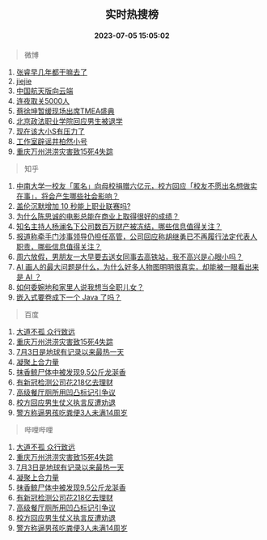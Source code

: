 <div align="center"><h2>实时热搜榜</h2><h4>2023-07-05 15:05:02</h4></div>

> 微博  

1. [张睿早几年都干嘛去了](https://s.weibo.com/weibo?q=%23%E5%BC%A0%E7%9D%BF%E6%97%A9%E5%87%A0%E5%B9%B4%E9%83%BD%E5%B9%B2%E5%98%9B%E5%8E%BB%E4%BA%86%23&t=31&band_rank=1&Refer=top)<br />
2. [jiejie](https://s.weibo.com/weibo?q=jiejie&t=31&band_rank=2&Refer=top)<br />
3. [中国航天版向云端](https://s.weibo.com/weibo?q=%23%E4%B8%AD%E5%9B%BD%E8%88%AA%E5%A4%A9%E7%89%88%E5%90%91%E4%BA%91%E7%AB%AF%23&t=31&band_rank=3&Refer=top)<br />
4. [连夜取关5000人](https://s.weibo.com/weibo?q=%E8%BF%9E%E5%A4%9C%E5%8F%96%E5%85%B35000%E4%BA%BA&t=31&band_rank=4&Refer=top)<br />
5. [蔡徐坤暂缓现场出席TMEA盛典](https://s.weibo.com/weibo?q=%23%E8%94%A1%E5%BE%90%E5%9D%A4%E6%9A%82%E7%BC%93%E7%8E%B0%E5%9C%BA%E5%87%BA%E5%B8%ADTMEA%E7%9B%9B%E5%85%B8%23&t=31&band_rank=5&Refer=top)<br />
6. [北京政法职业学院回应男生被退学](https://s.weibo.com/weibo?q=%23%E5%8C%97%E4%BA%AC%E6%94%BF%E6%B3%95%E8%81%8C%E4%B8%9A%E5%AD%A6%E9%99%A2%E5%9B%9E%E5%BA%94%E7%94%B7%E7%94%9F%E8%A2%AB%E9%80%80%E5%AD%A6%23&t=31&band_rank=6&Refer=top)<br />
7. [现在该大小S有压力了](https://s.weibo.com/weibo?q=%23%E7%8E%B0%E5%9C%A8%E8%AF%A5%E5%A4%A7%E5%B0%8FS%E6%9C%89%E5%8E%8B%E5%8A%9B%E4%BA%86%23&t=31&band_rank=7&Refer=top)<br />
8. [工作室辟谣井柏然小号](https://s.weibo.com/weibo?q=%23%E5%B7%A5%E4%BD%9C%E5%AE%A4%E8%BE%9F%E8%B0%A3%E4%BA%95%E6%9F%8F%E7%84%B6%E5%B0%8F%E5%8F%B7%23&t=31&band_rank=8&Refer=top)<br />
9. [重庆万州洪涝灾害致15死4失踪](https://s.weibo.com/weibo?q=%23%E9%87%8D%E5%BA%86%E4%B8%87%E5%B7%9E%E6%B4%AA%E6%B6%9D%E7%81%BE%E5%AE%B3%E8%87%B415%E6%AD%BB4%E5%A4%B1%E8%B8%AA%23&t=31&band_rank=9&Refer=top)<br />

> 知乎  

1. [中南大学一校友「匿名」向母校捐赠六亿元，校方回应「校友不愿出名想做实在事」，将会产生哪些社会影响？](https://www.zhihu.com/question/610238278)<br />
2. [盖伦沉默增加 10 秒能上职业联赛吗?](https://www.zhihu.com/question/610089911)<br />
3. [为什么陈思诚的电影总能在商业上取得很好的成绩？](https://www.zhihu.com/question/609609362)<br />
4. [知名主持人杨澜名下公司数百万财产被冻结，哪些信息值得关注？](https://www.zhihu.com/question/610235048)<br />
5. [报道称牵手门涉事领导仍担任高管，公司回应称胡继勇已不再履行法定代表人职责，哪些信息值得关注？](https://www.zhihu.com/question/610320361)<br />
6. [周六放假，男朋友一大早要去送女同事去高铁站，我不高兴是心眼小吗？](https://www.zhihu.com/question/609749261)<br />
7. [AI 画人的最大问题是什么，为什么好多人物图明明很真实，却能被一眼看出来是 AI ？](https://www.zhihu.com/question/603331907)<br />
8. [如何委婉地和家里人说我想当全职儿女？](https://www.zhihu.com/question/593083416)<br />
9. [嵌入式要卷成下一个 Java 了吗？](https://www.zhihu.com/question/596543159)<br />

> 百度  

1. [大道不孤 众行致远](https://www.baidu.com/s?wd=%E5%A4%A7%E9%81%93%E4%B8%8D%E5%AD%A4+%E4%BC%97%E8%A1%8C%E8%87%B4%E8%BF%9C&sa=fyb_news&rsv_dl=fyb_news)<br />
2. [重庆万州洪涝灾害致15死4失踪](https://www.baidu.com/s?wd=%E9%87%8D%E5%BA%86%E4%B8%87%E5%B7%9E%E6%B4%AA%E6%B6%9D%E7%81%BE%E5%AE%B3%E8%87%B415%E6%AD%BB4%E5%A4%B1%E8%B8%AA&sa=fyb_news&rsv_dl=fyb_news)<br />
3. [7月3日是地球有记录以来最热一天](https://www.baidu.com/s?wd=7%E6%9C%883%E6%97%A5%E6%98%AF%E5%9C%B0%E7%90%83%E6%9C%89%E8%AE%B0%E5%BD%95%E4%BB%A5%E6%9D%A5%E6%9C%80%E7%83%AD%E4%B8%80%E5%A4%A9&sa=fyb_news&rsv_dl=fyb_news)<br />
4. [凝聚上合力量](https://www.baidu.com/s?wd=%E5%87%9D%E8%81%9A%E4%B8%8A%E5%90%88%E5%8A%9B%E9%87%8F&sa=fyb_news&rsv_dl=fyb_news)<br />
5. [抹香鲸尸体中被发现9.5公斤龙涎香](https://www.baidu.com/s?wd=%E6%8A%B9%E9%A6%99%E9%B2%B8%E5%B0%B8%E4%BD%93%E4%B8%AD%E8%A2%AB%E5%8F%91%E7%8E%B09.5%E5%85%AC%E6%96%A4%E9%BE%99%E6%B6%8E%E9%A6%99&sa=fyb_news&rsv_dl=fyb_news)<br />
6. [有新冠检测公司花218亿去理财](https://www.baidu.com/s?wd=%E6%9C%89%E6%96%B0%E5%86%A0%E6%A3%80%E6%B5%8B%E5%85%AC%E5%8F%B8%E8%8A%B1218%E4%BA%BF%E5%8E%BB%E7%90%86%E8%B4%A2&sa=fyb_news&rsv_dl=fyb_news)<br />
7. [高级餐厅厕所用凹凸标记引争议](https://www.baidu.com/s?wd=%E9%AB%98%E7%BA%A7%E9%A4%90%E5%8E%85%E5%8E%95%E6%89%80%E7%94%A8%E5%87%B9%E5%87%B8%E6%A0%87%E8%AE%B0%E5%BC%95%E4%BA%89%E8%AE%AE&sa=fyb_news&rsv_dl=fyb_news)<br />
8. [校方回应男生仗义执言反遭劝退](https://www.baidu.com/s?wd=%E6%A0%A1%E6%96%B9%E5%9B%9E%E5%BA%94%E7%94%B7%E7%94%9F%E4%BB%97%E4%B9%89%E6%89%A7%E8%A8%80%E5%8F%8D%E9%81%AD%E5%8A%9D%E9%80%80&sa=fyb_news&rsv_dl=fyb_news)<br />
9. [警方称逼男孩吃粪便3人未满14周岁](https://www.baidu.com/s?wd=%E8%AD%A6%E6%96%B9%E7%A7%B0%E9%80%BC%E7%94%B7%E5%AD%A9%E5%90%83%E7%B2%AA%E4%BE%BF3%E4%BA%BA%E6%9C%AA%E6%BB%A114%E5%91%A8%E5%B2%81&sa=fyb_news&rsv_dl=fyb_news)<br />

> 哔哩哔哩  

1. [大道不孤 众行致远](https://www.baidu.com/s?wd=%E5%A4%A7%E9%81%93%E4%B8%8D%E5%AD%A4+%E4%BC%97%E8%A1%8C%E8%87%B4%E8%BF%9C&sa=fyb_news&rsv_dl=fyb_news)<br />
2. [重庆万州洪涝灾害致15死4失踪](https://www.baidu.com/s?wd=%E9%87%8D%E5%BA%86%E4%B8%87%E5%B7%9E%E6%B4%AA%E6%B6%9D%E7%81%BE%E5%AE%B3%E8%87%B415%E6%AD%BB4%E5%A4%B1%E8%B8%AA&sa=fyb_news&rsv_dl=fyb_news)<br />
3. [7月3日是地球有记录以来最热一天](https://www.baidu.com/s?wd=7%E6%9C%883%E6%97%A5%E6%98%AF%E5%9C%B0%E7%90%83%E6%9C%89%E8%AE%B0%E5%BD%95%E4%BB%A5%E6%9D%A5%E6%9C%80%E7%83%AD%E4%B8%80%E5%A4%A9&sa=fyb_news&rsv_dl=fyb_news)<br />
4. [凝聚上合力量](https://www.baidu.com/s?wd=%E5%87%9D%E8%81%9A%E4%B8%8A%E5%90%88%E5%8A%9B%E9%87%8F&sa=fyb_news&rsv_dl=fyb_news)<br />
5. [抹香鲸尸体中被发现9.5公斤龙涎香](https://www.baidu.com/s?wd=%E6%8A%B9%E9%A6%99%E9%B2%B8%E5%B0%B8%E4%BD%93%E4%B8%AD%E8%A2%AB%E5%8F%91%E7%8E%B09.5%E5%85%AC%E6%96%A4%E9%BE%99%E6%B6%8E%E9%A6%99&sa=fyb_news&rsv_dl=fyb_news)<br />
6. [有新冠检测公司花218亿去理财](https://www.baidu.com/s?wd=%E6%9C%89%E6%96%B0%E5%86%A0%E6%A3%80%E6%B5%8B%E5%85%AC%E5%8F%B8%E8%8A%B1218%E4%BA%BF%E5%8E%BB%E7%90%86%E8%B4%A2&sa=fyb_news&rsv_dl=fyb_news)<br />
7. [高级餐厅厕所用凹凸标记引争议](https://www.baidu.com/s?wd=%E9%AB%98%E7%BA%A7%E9%A4%90%E5%8E%85%E5%8E%95%E6%89%80%E7%94%A8%E5%87%B9%E5%87%B8%E6%A0%87%E8%AE%B0%E5%BC%95%E4%BA%89%E8%AE%AE&sa=fyb_news&rsv_dl=fyb_news)<br />
8. [校方回应男生仗义执言反遭劝退](https://www.baidu.com/s?wd=%E6%A0%A1%E6%96%B9%E5%9B%9E%E5%BA%94%E7%94%B7%E7%94%9F%E4%BB%97%E4%B9%89%E6%89%A7%E8%A8%80%E5%8F%8D%E9%81%AD%E5%8A%9D%E9%80%80&sa=fyb_news&rsv_dl=fyb_news)<br />
9. [警方称逼男孩吃粪便3人未满14周岁](https://www.baidu.com/s?wd=%E8%AD%A6%E6%96%B9%E7%A7%B0%E9%80%BC%E7%94%B7%E5%AD%A9%E5%90%83%E7%B2%AA%E4%BE%BF3%E4%BA%BA%E6%9C%AA%E6%BB%A114%E5%91%A8%E5%B2%81&sa=fyb_news&rsv_dl=fyb_news)<br />

